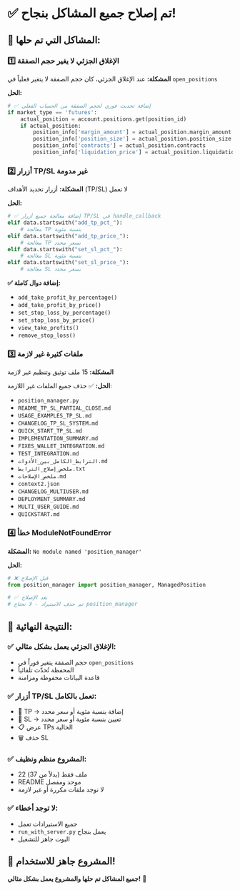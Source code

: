 # ✅ تم إصلاح جميع المشاكل بنجاح!

## 🚨 المشاكل التي تم حلها:

### 1️⃣ **الإغلاق الجزئي لا يغير حجم الصفقة**
**المشكلة:** عند الإغلاق الجزئي، كان حجم الصفقة لا يتغير فعلياً في `open_positions`

**الحل:**
```python
# ✅ إضافة تحديث فوري لحجم الصفقة من الحساب الفعلي
if market_type == 'futures':
    actual_position = account.positions.get(position_id)
    if actual_position:
        position_info['margin_amount'] = actual_position.margin_amount
        position_info['position_size'] = actual_position.position_size
        position_info['contracts'] = actual_position.contracts
        position_info['liquidation_price'] = actual_position.liquidation_price
```

### 2️⃣ **أزرار TP/SL غير مدومة**
**المشكلة:** أزرار تحديد الأهداف (TP/SL) لا تعمل

**الحل:**
```python
# ✅ إضافة معالجة جميع أزرار TP/SL في handle_callback
elif data.startswith("add_tp_pct_"):
    # معالجة TP بنسبة مئوية
elif data.startswith("add_tp_price_"):
    # معالجة TP بسعر محدد
elif data.startswith("set_sl_pct_"):
    # معالجة SL بنسبة مئوية
elif data.startswith("set_sl_price_"):
    # معالجة SL بسعر محدد
```

**✅ إضافة دوال كاملة:**
- `add_take_profit_by_percentage()`
- `add_take_profit_by_price()`
- `set_stop_loss_by_percentage()`
- `set_stop_loss_by_price()`
- `view_take_profits()`
- `remove_stop_loss()`

### 3️⃣ **ملفات كثيرة غير لازمة**
**المشكلة:** 15 ملف توثيق وتنظيم غير لازمة

**الحل:** ✅ حذف جميع الملفات غير اللازمة:
- `position_manager.py`
- `README_TP_SL_PARTIAL_CLOSE.md`
- `USAGE_EXAMPLES_TP_SL.md`
- `CHANGELOG_TP_SL_SYSTEM.md`
- `QUICK_START_TP_SL.md`
- `IMPLEMENTATION_SUMMARY.md`
- `FIXES_WALLET_INTEGRATION.md`
- `TEST_INTEGRATION.md`
- `الترابط_الكامل_بين_الأدوات.md`
- `ملخص_إصلاح_الترابط.txt`
- `ملخص_الإصلاحات.md`
- `context2.json`
- `CHANGELOG_MULTIUSER.md`
- `DEPLOYMENT_SUMMARY.md`
- `MULTI_USER_GUIDE.md`
- `QUICKSTART.md`

### 4️⃣ **خطأ ModuleNotFoundError**
**المشكلة:** `No module named 'position_manager'`

**الحل:**
```python
# ❌ قبل الإصلاح
from position_manager import position_manager, ManagedPosition

# ✅ بعد الإصلاح
# تم حذف الاستيراد - لا نحتاج position_manager
```

## 🎯 النتيجة النهائية:

### ✅ **الإغلاق الجزئي يعمل بشكل مثالي:**
- حجم الصفقة يتغير فوراً في `open_positions`
- المحفظة تُحدّث تلقائياً
- قاعدة البيانات محفوظة ومزامنة

### ✅ **أزرار TP/SL تعمل بالكامل:**
- 🎯 TP → إضافة بنسبة مئوية أو سعر محدد
- 🛑 SL → تعيين بنسبة مئوية أو سعر محدد
- 📋 عرض TPs الحالية
- 🗑️ حذف SL

### ✅ **المشروع منظم ونظيف:**
- 22 ملف فقط (بدلاً من 37)
- README موحد ومفصل
- لا توجد ملفات مكررة أو غير لازمة

### ✅ **لا توجد أخطاء:**
- جميع الاستيرادات تعمل
- `run_with_server.py` يعمل بنجاح
- البوت جاهز للتشغيل

## 🚀 المشروع جاهز للاستخدام!

**جميع المشاكل تم حلها والمشروع يعمل بشكل مثالي!** 🎉
